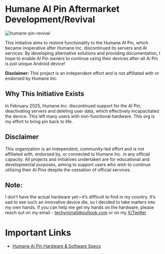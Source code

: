 # Humane AI Pin Aftermarket Development/Revival

![humane-pin-revival](https://github.com/user-attachments/assets/3907c5dc-7520-4b98-add2-7e6c17fef725)

This initiative aims to restore functionality to the Humane AI Pin, which became inoperative after Humane Inc. discontinued its servers and AI services. By developing alternative solutions and providing documentation, I hope to enable AI Pin owners to continue using their devices after-all Ai Pin is just unique Android device!

**Disclaimer:** This project is an independent effort and is not affiliated with or endorsed by Humane Inc.

## Why This Initiative Exists

In February 2025, Humane Inc. discontinued support for the AI Pin, deactivating servers and deleting user data, which effectively incapacitated the device. This left many users with non-functional hardware. This org is my effort to bring pin back to life.

## Disclaimer

This organization is an independent, community-led effort and is not affiliated with, endorsed by, or connected to Humane Inc. in any official capacity. All projects and initiatives undertaken are for educational and developmental purposes, aiming to support users who wish to continue utilizing their AI Pins despite the cessation of official services.

## Note: 

I don’t have the actual hardware yet—it’s difficult to find in my country. It’s sad to see such an innovative device die, so I decided to take matters into my own hands. If you can help me get my hands on the hardware, please reach out on my email - techyminati@outlook.com or on my [X/Twitter](https://x.com/techyminati)

# Important Links

- [Humane Ai Pin Hardware & Software Specs](https://github.com/humane-pin/about)
